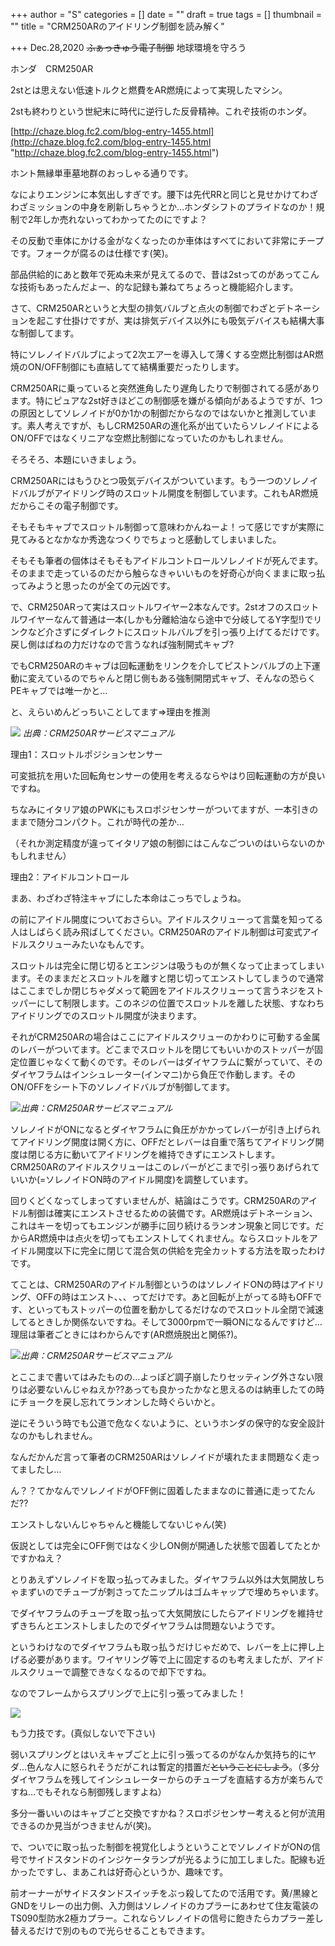 +++
author = "S"
categories = []
date = ""
draft = true
tags = []
thumbnail = ""
title = "CRM250ARのアイドリング制御を読み解く"

+++
Dec.28,2020 ~~ふぁっきゅう電子制御~~ 地球環境を守ろう

ホンダ　CRM250AR

2stとは思えない低速トルクと燃費をAR燃焼によって実現したマシン。

2stも終わりという世紀末に時代に逆行した反骨精神。これぞ技術のホンダ。

[http://chaze.blog.fc2.com/blog-entry-1455.html](http://chaze.blog.fc2.com/blog-entry-1455.html "http://chaze.blog.fc2.com/blog-entry-1455.html")

ホント無縁単車墓地群のおっしゃる通りです。

なによりエンジンに本気出しすぎです。腰下は先代RRと同じと見せかけてわざわざミッションの中身を刷新しちゃうとか…ホンダシフトのプライドなのか！規制で2年しか売れないってわかってたのにですよ？

その反動で車体にかける金がなくなったのか車体はすべてにおいて非常にチープです。フォークが腐るのは仕様です(笑)。

部品供給的にあと数年で死ぬ未来が見えてるので、昔は2stってのがあってこんな技術もあったんだよー、的な記録も兼ねてちょろっと機能紹介します。

さて、CRM250ARというと大型の排気バルブと点火の制御でわざとデトネーションを起こす仕掛けですが、実は排気デバイス以外にも吸気デバイスも結構大事な制御してます。

特にソレノイドバルブによって2次エアーを導入して薄くする空燃比制御はAR燃焼のON/OFF制御にも直結してて結構重要だったりします。

CRM250ARに乗っていると突然進角したり遅角したりで制御されてる感があります。特にピュアな2st好きほどこの制御感を嫌がる傾向があるようですが、1つの原因としてソレノイドが0か1かの制御だからなのではないかと推測しています。素人考えですが、もしCRM250ARの進化系が出ていたらソレノイドによるON/OFFではなくリニアな空燃比制御になっていたのかもしれません。

そろそろ、本題にいきましょう。

CRM250ARにはもうひとつ吸気デバイスがついています。もう一つのソレノイドバルブがアイドリング時のスロットル開度を制御しています。これもAR燃焼だからこその電子制御です。

そもそもキャブでスロットル制御って意味わかんねーよ！って感じですが実際に見てみるとなかなか秀逸なつくりでちょっと感動してしまいました。

そもそも筆者の個体はそもそもアイドルコントロールソレノイドが死んでます。そのままで走っているのだから触らなきゃいいものを好奇心が向くままに取っ払ってみようと思ったのが全ての元凶です。

で、CRM250ARって実はスロットルワイヤー2本なんです。2stオフのスロットルワイヤーなんて普通は一本(しかも分離給油なら途中で分岐してるY字型!)でリンクなど介さずにダイレクトにスロットルバルブを引っ張り上げてるだけです。戻し側はばねの力だけなので言うなれば強制開式キャブ?

でもCRM250ARのキャブは回転運動をリンクを介してピストンバルブの上下運動に変えているのでちゃんと閉じ側もある強制開閉式キャブ、そんなの恐らくPEキャブでは唯一かと…

と、えらいめんどっちいことしてます⇒理由を推測

![](/img/crm250arcarb.JPG) _出典：CRM250ARサービスマニュアル_

理由1：スロットルポジションセンサー

可変抵抗を用いた回転角センサーの使用を考えるならやはり回転運動の方が良いですね。

ちなみにイタリア娘のPWKにもスロポジセンサーがついてますが、一本引きのままで随分コンパクト。これが時代の差か…

（それか測定精度が違ってイタリア娘の制御にはこんなごついのはいらないのかもしれません）

理由2：アイドルコントロール

まあ、わざわざ特注キャブにした本命はこっちでしょうね。

の前にアイドル開度についておさらい。アイドルスクリューって言葉を知ってる人はしばらく読み飛ばしてください。CRM250ARのアイドル制御は可変式アイドルスクリューみたいなもんです。

スロットルは完全に閉じ切るとエンジンは吸うものが無くなって止まってしまいます。そのままだとスロットルを離すと閉じ切ってエンストしてしまうので通常はここまでしか閉じちゃダメって範囲をアイドルスクリューって言うネジをストッパーにして制限します。このネジの位置でスロットルを離した状態、すなわちアイドリングでのスロットル開度が決まります。

それがCRM250ARの場合はここにアイドルスクリューのかわりに可動する金属のレバーがついてます。どこまでスロットルを閉じてもいいかのストッパーが固定位置じゃなくて動くのです。そのレバーはダイヤフラムに繋がっていて、そのダイヤフラムはインシュレーター(インマニ)から負圧で作動します。そのON/OFFをシート下のソレノイドバルブが制御してます。

![](/img/crm250aridle.JPG)_出典：CRM250ARサービスマニュアル_

ソレノイドがONになるとダイヤフラムに負圧がかかってレバーが引き上げられてアイドリング開度は開く方に、OFFだとレバーは自重で落ちてアイドリング開度は閉じる方に動いてアイドリングを維持できずにエンストします。CRM250ARのアイドルスクリューはこのレバーがどこまで引っ張りあげられていいか(=ソレノイドON時のアイドル開度)を調整しています。

回りくどくなってしまってすいませんが、結論はこうです。CRM250ARのアイドル制御は確実にエンストさせるための装備です。AR燃焼はデトネーション、これはキーを切ってもエンジンが勝手に回り続けるランオン現象と同じです。だからAR燃焼中は点火を切ってもエンストしてくれません。ならスロットルをアイドル開度以下に完全に閉じて混合気の供給を完全カットする方法を取ったわけです。

てことは、CRM250ARのアイドル制御というのはソレノイドONの時はアイドリング、OFFの時はエンスト、、、ってだけです。あと回転が上がってる時もOFFです、といってもストッパーの位置を動かしてるだけなのでスロットル全閉で減速してるときしか関係ないですね。そして3000rpmで一瞬ONになるんですけど…理屈は筆者ごときにはわからんです(AR燃焼脱出と関係?)。

![](/img/sol_graph.JPG)_出典：CRM250ARサービスマニュアル_

とここまで書いてはみたものの…よっぽど調子崩したりセッティング外さない限りは必要ないんじゃねえか??あっても良かったかなと思えるのは納車したての時にチョークを戻し忘れてランオンした時ぐらいかと。

逆にそういう時でも公道で危なくないように、というホンダの保守的な安全設計なのかもしれません。

なんだかんだ言って筆者のCRM250ARはソレノイドが壊れたまま問題なく走ってましたし…

ん？？てかなんでソレノイドがOFF側に固着したままなのに普通に走ってたんだ??

エンストしないんじゃちゃんと機能してないじゃん(笑)

仮説としては完全にOFF側ではなく少しON側が開通した状態で固着してたとかですかねえ？

とりあえずソレノイドを取っ払ってみました。ダイヤフラム以外は大気開放しちゃまずいのでチューブが刺さってたニップルはゴムキャップで埋めちゃいます。

でダイヤフラムのチューブを取っ払って大気開放にしたらアイドリングを維持せずきちんとエンストしましたのでダイヤフラムは問題ないようです。

というわけなのでダイヤフラムも取っ払うだけじゃだめで、レバーを上に押し上げる必要があります。ワイヤリング等で上に固定するのも考えましたが、アイドルスクリューで調整できなくなるので却下ですね。

なのでフレームからスプリングで上に引っ張ってみました！

![](/img/p_20201228_150343.jpg)

もう力技です。(真似しないで下さい)

弱いスプリングとはいえキャブごと上に引っ張ってるのがなんか気持ち的にヤダ…色んな人に怒られそうだがこれは暫定的措置だ~~ということにしよう~~。（多分ダイヤフラムを残してインシュレーターからのチューブを直結する方が楽ちんですね…でもそれなら制御残しますよね）

多分一番いいのはキャブごと交換ですかね？スロポジセンサー考えると何が流用できるのか見当がつきませんが(笑)。

で、ついでに取っ払った制御を視覚化しようということでソレノイドがONの信号でサイドスタンドのインジケータランプが光るように加工しました。配線も近かったですし、まあこれは好奇心というか、趣味です。

前オーナーがサイドスタンドスイッチをぶっ殺してたので活用です。黄/黒線とGNDをリレーの出力側、入力側はソレノイドのカプラーにあわせて住友電装のTS090型防水2極カプラー。これならソレノイドの信号に飽きたらカプラー差し替えるだけで別のもので光らせることもできます。